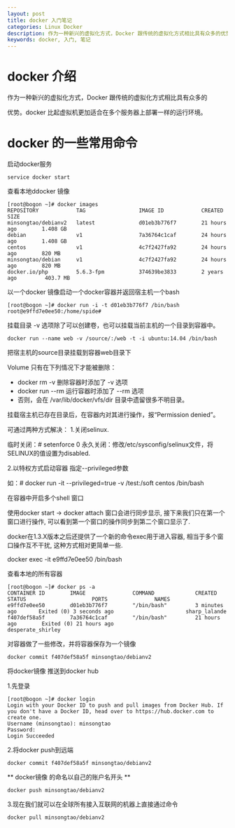```yaml
---
layout: post
title: docker 入门笔记
categories: Linux Docker
description: 作为一种新兴的虚拟化方式，Docker 跟传统的虚拟化方式相比具有众多的优势
keywords: docker, 入门, 笔记
---
```



# docker 介绍 
 
 作为一种新兴的虚拟化方式，Docker 跟传统的虚拟化方式相比具有众多的
 
 优势。docker 比起虚拟机更加适合在多个服务器上部署一样的运行环境。
 
# docker 的一些常用命令

启动docker服务
    
`service docker start`


查看本地ddocker 镜像

```
[root@bogon ~]# docker images
REPOSITORY            TAG                 IMAGE ID            CREATED             SIZE
minsongtao/debianv2   latest              d01eb3b776f7        21 hours ago        1.408 GB
debian                v1                  7a36764c1caf        24 hours ago        1.408 GB
centos                v1                  4c7f2427fa92        24 hours ago        820 MB
minsongtao/debian     v1                  4c7f2427fa92        24 hours ago        820 MB
docker.io/php         5.6.3-fpm           374639be3833        2 years ago         403.7 MB

```
以一个docker 镜像启动一个docker容器并返回宿主机一个bash

```
[root@bogon ~]# docker run -i -t d01eb3b776f7 /bin/bash
root@e9ffd7e0ee50:/home/spide#
```

挂载目录
-v 选项除了可以创建卷，也可以挂载当前主机的一个目录到容器中。
```
docker run --name web -v /source/:/web -t -i ubuntu:14.04 /bin/bash
```
把宿主机的source目录挂载到容器web目录下

Volume 只有在下列情况下才能被删除：

* docker rm -v 删除容器时添加了 -v 选项
* docker run --rm 运行容器时添加了 --rm 选项
* 否则，会在 /var/lib/docker/vfs/dir 目录中遗留很多不明目录。

挂载宿主机已存在目录后，在容器内对其进行操作，报“Permission denied”。

可通过两种方式解决：
1.关闭selinux.

  临时关闭：# setenforce 0
  永久关闭：修改/etc/sysconfig/selinux文件，将SELINUX的值设置为disabled.
  
2.以特权方式启动容器  指定--privileged参数

如：# docker run -it --privileged=true -v /test:/soft centos /bin/bash

在容器中开启多个shell 窗口

使用docker start -> docker attach 窗口会进行同步显示, 接下来我们只在第一个窗口进行操作, 可以看到第一个窗口的操作同步到第二个窗口显示了.

docker在1.3.X版本之后还提供了一个新的命令exec用于进入容器, 相当于多个窗口操作互不干扰, 这种方式相对更简单一些.

docker exec -it e9ffd7e0ee50 /bin/bash

查看本地的所有容器
```
[root@bogon ~]# docker ps -a
CONTAINER ID        IMAGE               COMMAND             CREATED             STATUS                     PORTS               NAMES
e9ffd7e0ee50        d01eb3b776f7        "/bin/bash"         3 minutes ago       Exited (0) 3 seconds ago                       sharp_lalande
f407def58a5f        7a36764c1caf        "/bin/bash"         21 hours ago        Exited (0) 21 hours ago                        desperate_shirley

```

对容器做了一些修改，并将容器保存为一个镜像

`docker commit f407def58a5f minsongtao/debianv2`


将docker镜像 推送到docker hub
 
 1.先登录
 
 ```
 [root@bogon ~]# docker login
Login with your Docker ID to push and pull images from Docker Hub. If you don't have a Docker ID, head over to https://hub.docker.com to create one.
Username (minsongtao): minsongtao
Password: 
Login Succeeded

 ```
 
 2.将docker push到远端
 
 `docker commit f407def58a5f minsongtao/debianv2`
 
 ** docker镜像 的命名以自己的账户名开头 **

`docker push minsongtao/debianv2`

3.现在我们就可以在全球所有接入互联网的机器上直接通过命令

`docker pull minsongtao/debianv2`

 
 

    
    



